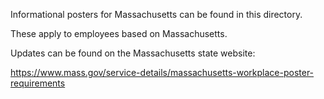 Informational posters for Massachusetts can be found in this directory. 

These apply to employees based on Massachusetts.

Updates can be found on the Massachusetts state website: 

https://www.mass.gov/service-details/massachusetts-workplace-poster-requirements

